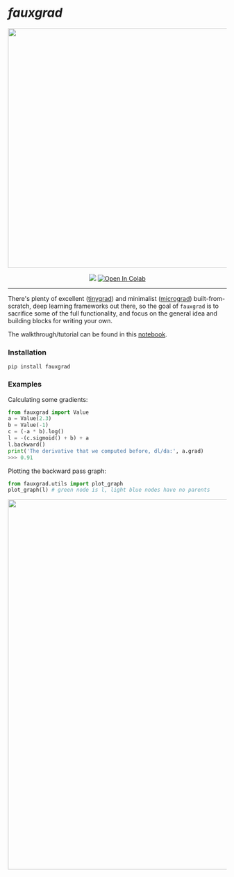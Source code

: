 # *fauxgrad*

<p align="center">
  <img src="https://user-images.githubusercontent.com/12011058/132263990-4463a85e-a2ef-4b18-b1fb-e9f4ffc831b1.png" width="550px"/>
</p>

<p align="center">
<img src="https://github.com/ksanjeevan/fauxgrad/actions/workflows/unit.yaml/badge.svg" />

<a href="https://colab.research.google.com/github/ksanjeevan/fauxgrad/blob/master/fauxgrad_walkthrough.ipynb">
  <img src="https://colab.research.google.com/assets/colab-badge.svg" alt="Open In Colab"/>
</a>
</p>

-----------------------------------------

There's plenty of excellent ([tinygrad](https://github.com/geohot/tinygrad)) and minimalist ([micrograd](https://github.com/karpathy/micrograd)) built-from-scratch, deep learning frameworks out there, so the goal of `fauxgrad` is to sacrifice some of the full functionality, and focus on the general idea and building blocks for writing your own.

The walkthrough/tutorial can be found in this [notebook](https://colab.research.google.com/github/ksanjeevan/fauxgrad/blob/master/fauxgrad_walkthrough.ipynb).

### Installation

```
pip install fauxgrad
```

### Examples
Calculating some gradients:

```python
from fauxgrad import Value
a = Value(2.3)
b = Value(-1)
c = (-a * b).log()
l = -(c.sigmoid() + b) + a
l.backward()
print('The derivative that we computed before, dl/da:', a.grad)
>>> 0.91
```

Plotting the backward pass graph:


```python
from fauxgrad.utils import plot_graph
plot_graph(l) # green node is l, light blue nodes have no parents
```

<p align="center">
  <img src="https://user-images.githubusercontent.com/12011058/133201721-0825f8a2-819e-42b8-be6d-ed91e0007523.png" width="850px"/>
</p>

